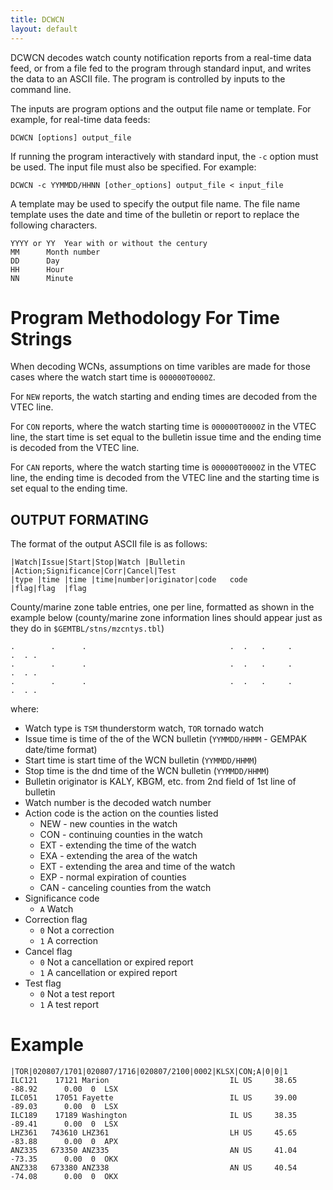 ```yaml
---
title: DCWCN
layout: default
---
```



DCWCN decodes watch county notification reports from a real-time data 
feed, or from a file fed to the program through standard input, 
and writes the data to an ASCII file.  The program is controlled 
by inputs to the command line.

The inputs are program options and the output file name or template.
For example, for real-time data feeds:

	DCWCN [options] output_file

If running the program interactively with standard input, the `-c`
option must be used.  The input file must also be specified.
For example:

	DCWCN -c YYMMDD/HHNN [other_options] output_file < input_file

A template may be used to specify the output file name.  The file
name template uses the date and time of the bulletin or report
to replace the following characters.

	YYYY or YY	Year with or without the century
	MM		Month number
	DD		Day
	HH		Hour
	NN		Minute


# Program Methodology For Time Strings

When decoding WCNs, assumptions on time varibles are made for those cases
where the watch start time is `000000T0000Z`.

For `NEW` reports, the watch starting and ending times are decoded
from the VTEC line.

For `CON` reports, where the watch starting time is `000000T0000Z` 
in the VTEC line, the start time is set equal to the bulletin issue time 
and the ending time is decoded from the VTEC line.

For `CAN` reports, where the watch starting time is `000000T0000Z` 
in the VTEC line, the ending time is decoded from the VTEC line and
the starting time is set equal to the ending time.

##  OUTPUT FORMATING

The format of the output ASCII file is as follows:

    |Watch|Issue|Start|Stop|Watch |Bulletin  |Action;Significance|Corr|Cancel|Test
    |type |time |time |time|number|originator|code   code        |flag|flag  |flag

County/marine zone table entries, one per line, formatted as shown in the 
example below (county/marine zone information lines should appear just as they 
do in `$GEMTBL/stns/mzcntys.tbl`)

    .        .      .                                .  .   .     .         .  . .
    .        .      .                                .  .   .     .         .  . .
    .        .      .                                .  .   .     .         .  . .

where:
    
* Watch type is `TSM` thunderstorm watch, `TOR` tornado watch
* Issue time is time of the of the WCN bulletin (`YYMMDD/HHMM` - GEMPAK date/time format)
* Start time is start time of the WCN bulletin (`YYMMDD/HHMM`)
* Stop time is the dnd time of the WCN bulletin (`YYMMDD/HHMM`)
* Bulletin originator is KALY, KBGM, etc. from 2nd field of 1st line of bulletin
* Watch number is the decoded watch number
* Action code is the action on the counties listed
    * NEW - new counties in the watch
    * CON - continuing counties in the watch
    * EXT - extending the time of the watch
    * EXA - extending the area of the watch
    * EXT - extending the area and time of the watch
    * EXP - normal expiration of counties
    * CAN - canceling counties from the watch
* Significance code       
    * `A`       Watch
* Correction flag         
    * `0`       Not a correction
    * `1`       A correction
* Cancel flag             
    * `0`       Not a cancellation or expired report
    * `1`       A cancellation or expired report
* Test flag
    * `0`       Not a test report
    * `1`       A test report

#  Example

    |TOR|020807/1701|020807/1716|020807/2100|0002|KLSX|CON;A|0|0|1                                  
    ILC121    17121 Marion                           IL US     38.65    -88.92      0.00  0  LSX 
    ILC051    17051 Fayette                          IL US     39.00    -89.03      0.00  0  LSX
    ILC189    17189 Washington                       IL US     38.35    -89.41      0.00  0  LSX
    LHZ361   743610 LHZ361                           LH US     45.65    -83.88      0.00  0  APX
    ANZ335   673350 ANZ335                           AN US     41.04    -73.35      0.00  0  OKX
    ANZ338   673380 ANZ338                           AN US     40.54    -74.08      0.00  0  OKX
